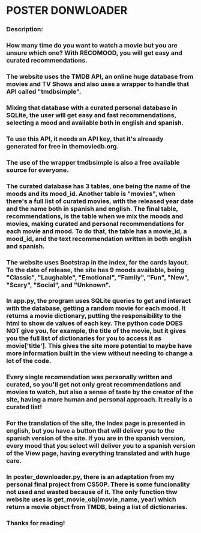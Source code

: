 # POSTER DONWLOADER

### Description:

### How many time do you want to watch a movie but you are unsure which one? With RECOMOOD, you will get easy and curated recommendations.
### The website uses the TMDB API, an online huge database from movies and TV Shows and also uses a wrapper to handle that API called "tmdbsimple".
### Mixing that database with a curated personal database in SQLite, the user will get easy and fast recommendations, selecting a mood and available both in english and spanish.
### To use this API, it needs an API key, that it's alreaady generated for free in themoviedb.org.
### The use of the wrapper tmdbsimple is also a free available source for everyone.

### The curated database has 3 tables, one being the name of the moods and its mood_id. Another table is "movies", when there's a full list of curated movies, with the released year date and the name both in spanish and english. The final table, recommendations, is the table when we mix the moods and movies, making curated and personal recommendations for each movie and mood. To do that, the table has a movie_id, a mood_id, and the text recommendation written in both english and spanish.

### The website uses Bootstrap in the index, for the cards layout. To the date of release, the site has 9 moods available, being "Classic", "Laughable", "Emotional", "Family", "Fun", "New", "Scary", "Social", and "Unknown".

### In app.py, the program uses SQLite queries to get and interact with the database, getting a random movie for each mood. It returns a movie dictionary, putting the responsibility to the html to show de values of each key. The python code DOES NOT give you, for example, the title of the movie, but it gives you the full list of dictionaries for you to access it as movie['title']. This gives the site more potential to maybe have more information built in the view without needing to change a lot of the code.

### Every single recomendation was personally written and curated, so you'll get not only great recommendations and movies to watch, but also a sense of taste by the creator of the site, having a more human and personal approach. It really is a curated list!

### For the translation of the site, the Index page is presented in english, but you have a button that will deliver you to the spanish version of the site. If you are in the spanish version, every mood that you select will deliver you to a spanish version of the View page, having everything translated and with huge care.

### In poster_downloader.py, there is an adaptation from my personal final project from CS50P. There is some funcionality not used and wasted because of it. The only function thw website uses is get_movie_obj(movie_name, year) which return a movie object from TMDB, being a list of dictionaries.

### Thanks for reading!
